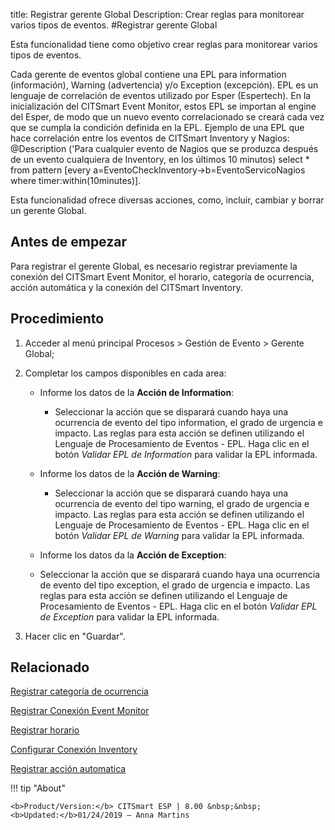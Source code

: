 title: Registrar gerente Global
Description: Crear reglas para monitorear varios tipos de eventos.
#Registrar gerente Global

Esta funcionalidad tiene como objetivo crear reglas para monitorear varios tipos
de eventos.

Cada gerente de eventos global contiene una EPL para information (información),
Warning (advertencia) y/o Exception (excepción). EPL es un lenguaje de
correlación de eventos utilizado por Esper (Espertech). En la inicialización del
CITSmart Event Monitor, estos EPL se importan al engine del Esper, de modo que
un nuevo evento correlacionado se creará cada vez que se cumpla la condición
definida en la EPL. Ejemplo de una EPL que hace correlación entre los eventos de
CITSmart Inventory y Nagios: \@Description ('Para cualquier evento de Nagios que
se produzca después de un evento cualquiera de Inventory, en los últimos 10
minutos) select \* from pattern [every
a=EventoCheckInventory-\>b=EventoServicoNagios where timer:within(10minutes)].

Esta funcionalidad ofrece diversas acciones, como, incluir, cambiar y borrar un
gerente Global.

Antes de empezar
--------------------

Para registrar el gerente Global, es necesario registrar previamente la conexión
del CITSmart Event Monitor, el horario, categoría de ocurrencia, acción
automática y la conexión del CITSmart Inventory.

Procedimiento
-----------------

1.  Acceder al menú principal Procesos \> Gestión de Evento \> Gerente Global;

2.  Completar los campos disponibles en cada area:

    -  Informe los datos de la **Acción de Information**:

        -  Seleccionar la acción que se disparará cuando haya una ocurrencia de
          evento del tipo information, el grado de urgencia e impacto. Las reglas
          para esta acción se definen utilizando el Lenguaje de Procesamiento de
          Eventos - EPL. Haga clic en el botón *Validar EPL de Information* para
          validar la EPL informada.  

    -   Informe los datos de la **Acción de Warning**:  

        -   Seleccionar la acción que se disparará cuando haya una ocurrencia de
        evento del tipo warning, el grado de urgencia e impacto. Las reglas para
        esta acción se definen utilizando el Lenguaje de Procesamiento de
        Eventos - EPL. Haga clic en el botón *Validar EPL de Warning* para
        validar la EPL informada.  

    -   Informe los datos da la **Acción de Exception**:

       -   Seleccionar la acción que se disparará cuando haya una ocurrencia de
        evento del tipo exception, el grado de urgencia e impacto. Las reglas
        para esta acción se definen utilizando el Lenguaje de Procesamiento de
        Eventos - EPL. Haga clic en el botón *Validar EPL de Exception* para
        validar la EPL informada.  

3.  Hacer clic en "Guardar".


Relacionado
-----------

[Registrar categoría de ocurrencia](/es-es/citsmart-esp-8/processes/event/configuration/register-occurence-category.html)

[Registrar Conexión Event Monitor](/es-es/citsmart-esp-8/processes/event/configuration/register-event-monitor-connection.html)

[Registrar horario](/es-es/citsmart-esp-8/processes/event/configuration/register-time.html)

[Configurar Conexión Inventory](/es-es/citsmart-esp-8/processes/event/configuration/set-inventory-connection.html)

[Registrar acción automatica](/es-es/citsmart-esp-8/additional-features/automation-of-operation/configuration/register-automatic-action.html)


!!! tip "About"

    <b>Product/Version:</b> CITSmart ESP | 8.00 &nbsp;&nbsp;
    <b>Updated:</b>01/24/2019 – Anna Martins
 
